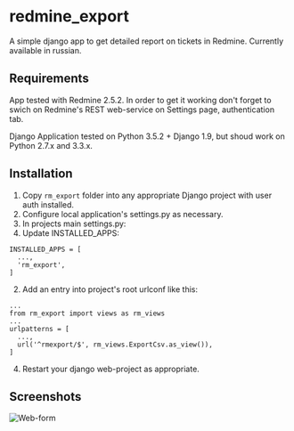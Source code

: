 # redmine_export
A simple django app to get detailed report on tickets in Redmine.
Currently available in russian.

## Requirements
App tested with Redmine 2.5.2.
In order to get it working don't forget to swich on Redmine's REST web-service on Settings page, authentication tab.

Django Application tested on Python 3.5.2 + Django 1.9, but shoud work on Python 2.7.x and 3.3.x.

## Installation
1. Copy `rm_export` folder into any appropriate Django project with user auth installed.
2. Configure local application's settings.py as necessary.
3. In projects main settings.py:
  1. Update INSTALLED_APPS: 
  ```
  INSTALLED_APPS = [
    ...,
    'rm_export',
  ]
  ```
  2. Add an entry into project's root urlconf like this:
  ```
  ...
  from rm_export import views as rm_views
  ...
  urlpatterns = [
    ...,
    url('^rmexport/$', rm_views.ExportCsv.as_view()),
  ]
  ```
4. Restart your django web-project as appropriate.

## Screenshots
![Web-form](http://amomzyakov.pythonanywhere.com/static/exch/rm_export.png)

